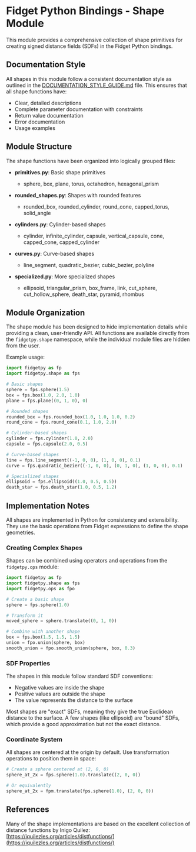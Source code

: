 # Fidget Python Bindings - Shape Module

This module provides a comprehensive collection of shape primitives for creating signed distance fields (SDFs) in the Fidget Python bindings.

## Documentation Style

All shapes in this module follow a consistent documentation style as outlined in the [DOCUMENTATION_STYLE_GUIDE.md](./DOCUMENTATION_STYLE_GUIDE.md) file. This ensures that all shape functions have:

- Clear, detailed descriptions
- Complete parameter documentation with constraints
- Return value documentation
- Error documentation
- Usage examples

## Module Structure

The shape functions have been organized into logically grouped files:

- **primitives.py**: Basic shape primitives
  - sphere, box, plane, torus, octahedron, hexagonal_prism

- **rounded_shapes.py**: Shapes with rounded features
  - rounded_box, rounded_cylinder, round_cone, capped_torus, solid_angle

- **cylinders.py**: Cylinder-based shapes
  - cylinder, infinite_cylinder, capsule, vertical_capsule, cone, capped_cone, capped_cylinder

- **curves.py**: Curve-based shapes
  - line_segment, quadratic_bezier, cubic_bezier, polyline

- **specialized.py**: More specialized shapes
  - ellipsoid, triangular_prism, box_frame, link, cut_sphere, cut_hollow_sphere, death_star, pyramid, rhombus

## Module Organization

The shape module has been designed to hide implementation details while providing a clean, user-friendly API. All functions are available directly from the `fidgetpy.shape` namespace, while the individual module files are hidden from the user.

Example usage:

```python
import fidgetpy as fp
import fidgetpy.shape as fps

# Basic shapes
sphere = fps.sphere(1.5)
box = fps.box(1.0, 2.0, 1.0)
plane = fps.plane((0, 1, 0), 0)

# Rounded shapes
rounded_box = fps.rounded_box(1.0, 1.0, 1.0, 0.2)
round_cone = fps.round_cone(0.1, 1.0, 2.0)

# Cylinder-based shapes
cylinder = fps.cylinder(1.0, 2.0)
capsule = fps.capsule(2.0, 0.5)

# Curve-based shapes
line = fps.line_segment((-1, 0, 0), (1, 0, 0), 0.1)
curve = fps.quadratic_bezier((-1, 0, 0), (0, 1, 0), (1, 0, 0), 0.1)

# Specialized shapes
ellipsoid = fps.ellipsoid((1.0, 0.5, 0.5))
death_star = fps.death_star(1.0, 0.5, 1.2)
```

## Implementation Notes

All shapes are implemented in Python for consistency and extensibility. They use the basic operations from Fidget expressions to define the shape geometries.

### Creating Complex Shapes

Shapes can be combined using operators and operations from the `fidgetpy.ops` module:

```python
import fidgetpy as fp
import fidgetpy.shape as fps
import fidgetpy.ops as fpo

# Create a basic shape
sphere = fps.sphere(1.0)

# Transform it
moved_sphere = sphere.translate((0, 1, 0))

# Combine with another shape
box = fps.box(1.5, 1.5, 1.5)
union = fpo.union(sphere, box)
smooth_union = fpo.smooth_union(sphere, box, 0.3)
```

### SDF Properties

The shapes in this module follow standard SDF conventions:
- Negative values are inside the shape
- Positive values are outside the shape
- The value represents the distance to the surface

Most shapes are "exact" SDFs, meaning they give the true Euclidean distance to the surface. A few shapes (like ellipsoid) are "bound" SDFs, which provide a good approximation but not the exact distance.

### Coordinate System

All shapes are centered at the origin by default. Use transformation operations to position them in space:

```python
# Create a sphere centered at (2, 0, 0)
sphere_at_2x = fps.sphere(1.0).translate((2, 0, 0))

# Or equivalently
sphere_at_2x = fpm.translate(fps.sphere(1.0), (2, 0, 0))
```

## References

Many of the shape implementations are based on the excellent collection of distance functions by Inigo Quilez:
[https://iquilezles.org/articles/distfunctions/](https://iquilezles.org/articles/distfunctions/)